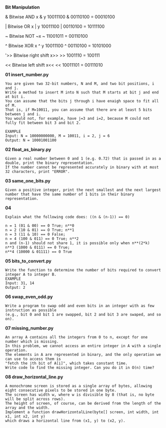 

**Bit Manipulation**


& 	Bitwise AND               x & y       10011100
                                        & 00110100
                                        = 00010100

| 	Bitwise OR  	          x | y       10011100
                                        | 00110100
                                        = 10111100

~ 	Bitwise NOT 	          ~x        ~ 11001011
                                        = 00110100

^ 	Bitwise XOR 	          x ^ y       10011100
                                        ^ 00110100
                                        = 10101000

'>>	Bitwise right shift 	  x>>       >> 1001110
                                        =   100111

<< 	Bitwise left shift 	    x<<         << 10011101
                                        =  00111010
 

**01 insert_number.py**

    You are given two 32-bit numbers, N and M, and two bit positions, i and j.
    Write a method to insert M into N such that M starts at bit j and end at bit i.
    You can assume that the bits j through i have enaigh space to fit all of M.
    That is, if M=10011, you can assume that there are at least 5 bits between j and i.
    You would not, for example, have j=3 and i=2, because M could not fully fit between bit 3 and bit 2.

    EXAMPLE
    Input: N = 10000000000, M = 10011, i = 2, j = 6
    Output: N = 10001001100


**02 float_as_binary.py**

    Given a real number between 0 and 1 (e.g. 0.72) that is passed in as a double, print the binary representation.
    If the number cannot be represented accurately in binary with at most 32 characters, print "ERROR".


**03 same_one_bits.py**

    Given a positive integer, print the next smallest and the next largest number that have the same number of 1 bits in their binary representation.


**04**

    Explain what the following code does: ((n & (n-1)) == 0)

    n = 1 (01 & 00) == 0 True; n**0
    n = 2 (10 & 01) == O True; n**1
    n = 3 (11 & 10) == 0 False;
    n = 4 (100 & 011) == 0 True; n**2
    n and (n-1) should not share 1, it is possible only when n**(2*k)
    n**3 (1000 & 0111) == 0 True;
    n**4 (10000 & 01111) == 0 True


**05 bits_to_convert.py**

    Write the function to determine the number of bits required to convert integer A to integer B.
    EXAMPLE
    Input: 31, 14
    Output: 2


**06 swap_even_odd.py**

    Write a program to swap odd and even bits in an integer with as few instruction as possible
    (e.g., bit 0 and bit 1 are swapped, bit 2 and bit 3 are swaped, and so on).


**07 missing_number.py**

    An array A contains all the integers from 0 to n, except for one number which is missing.
    In this problem, we cannot access an entire integer in A with a single operation.
    The elements in A are represented in binary, and the only operation we can use to access them is
    "fetch the jth bit of A[i]", which takes constant time.
    Write code to find the missing integer. Can you do it in O(n) time?


**08 draw_horizontal_line.py**

    A monochrome screen is stored as a single array of bytes, allowing eight consecutive pixels to be stored in one byte.
    The screen has width w, where w is divisible by 8 (that is, no byte will be split across rows).
    The height of screen, of course, can be derived from the length of the array and the width.
    Implement a function drawHorizontalLine(byte[] screen, int width, int x1, int x2, int y) 
    which draws a horizontal line from (x1, y) to (x2, y).
